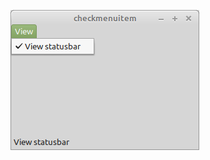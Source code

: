 ![alt text](https://github.com/agguro/gtk-programming/blob/master/gtk2.0/02-Menus-and-toolbars/04-checkmenuitem/checkmenuitem.png)
